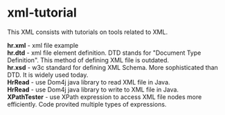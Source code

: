 # xml-tutorial

This XML consists with tutorials on tools related to XML. 

**hr.xml** - xml file example <br/>
**hr.dtd** - xml file element definition. DTD stands for "Document Type Definition". This method of defining XML file is outdated. <br/>
**hr.xsd** - w3c standard for defining XML Schema. More sophisticated than DTD. It is widely used today. <br/>
**HrRead** - use Dom4j java library to read XML file in Java. <br/>
**HrRead** - use Dom4j java library to write to XML file in Java. <br/>
**XPathTester** - use XPath expression to access XML file nodes more efficiently. Code provited multiple types of expressions. <br/>
